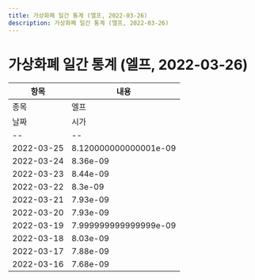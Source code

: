 ```yaml
---
title: 가상화폐 일간 통계 (엘프, 2022-03-26)
description: 가상화폐 일간 통계 (엘프, 2022-03-26)
---
```


가상화폐 일간 통계 (엘프, 2022-03-26)
===

|항목|내용|
|--|--|
|종목|엘프||마켓|BTC-ELF||종류|일 단위 캔들||기간|2022-03-16T09:00:00 - 2022-03-25T09:00:00|
|날짜|시가|저가|고가|종가|비고|
|--|--|--|--|--|--|
|2022-03-25|8.120000000000001e-09|8.05e-09|8.219999999999998e-09|8.19e-09|    |
|2022-03-24|8.36e-09|8.1e-09|8.36e-09|8.11e-09|    |
|2022-03-23|8.44e-09|8.399999999999999e-09|8.58e-09|8.53e-09|    |
|2022-03-22|8.3e-09|8.120000000000001e-09|8.3e-09|8.219999999999998e-09|    |
|2022-03-21|7.93e-09|7.93e-09|8.16e-09|8.16e-09|    |
|2022-03-20|7.93e-09|7.93e-09|7.93e-09|7.93e-09|    |
|2022-03-19|7.999999999999999e-09|7.900000000000001e-09|7.999999999999999e-09|7.92e-09|    |
|2022-03-18|8.03e-09|7.98e-09|8.230000000000002e-09|7.999999999999999e-09|    |
|2022-03-17|7.88e-09|7.700000000000001e-09|7.88e-09|7.700000000000001e-09|    |
|2022-03-16|7.68e-09|7.64e-09|8.13e-09|8.13e-09|    |
